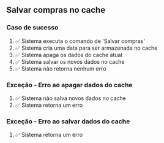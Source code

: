 ## Salvar compras no cache
### Caso de sucesso
1. ✅ Sistema executa o comando de 'Salvar compras'
2. ✅ Sistema cria uma data para ser armazenada no cache
3. ✅ Sistema apaga os dados do cache atual
4. ✅ Sistema salvar os novos dados no cache
5. ✅ Sistema não retorna nenhum erro

### Exceção - Erro ao apagar dados do cache
1. ✅ Sistema não salva novos dados no cache
2. ✅ Sistema retorna um erro

### Exceção - Erro ao salvar dados do cache
1. ✅ Sistema retorna um erro
